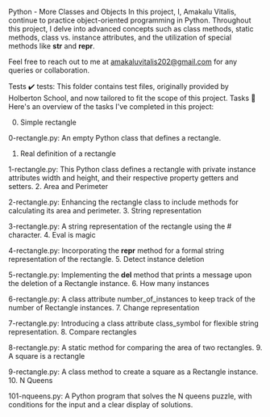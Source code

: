 Python - More Classes and Objects
In this project, I, Amakalu Vitalis, continue to practice object-oriented programming in Python. Throughout this project, I delve into advanced concepts such as class methods, static methods, class vs. instance attributes, and the utilization of special methods like __str__ and __repr__.

Feel free to reach out to me at amakaluvitalis202@gmail.com for any queries or collaboration.

Tests :heavy_check_mark:
tests: This folder contains test files, originally provided by Holberton School, and now tailored to fit the scope of this project.
Tasks :page_with_curl:
Here's an overview of the tasks I've completed in this project:

0. Simple rectangle

0-rectangle.py: An empty Python class that defines a rectangle.
1. Real definition of a rectangle

1-rectangle.py: This Python class defines a rectangle with private instance attributes width and height, and their respective property getters and setters.
2. Area and Perimeter

2-rectangle.py: Enhancing the rectangle class to include methods for calculating its area and perimeter.
3. String representation

3-rectangle.py: A string representation of the rectangle using the # character.
4. Eval is magic

4-rectangle.py: Incorporating the __repr__ method for a formal string representation of the rectangle.
5. Detect instance deletion

5-rectangle.py: Implementing the __del__ method that prints a message upon the deletion of a Rectangle instance.
6. How many instances

6-rectangle.py: A class attribute number_of_instances to keep track of the number of Rectangle instances.
7. Change representation

7-rectangle.py: Introducing a class attribute class_symbol for flexible string representation.
8. Compare rectangles

8-rectangle.py: A static method for comparing the area of two rectangles.
9. A square is a rectangle

9-rectangle.py: A class method to create a square as a Rectangle instance.
10. N Queens


101-nqueens.py: A Python program that solves the N queens puzzle, with conditions for the input and a clear display of solutions.
